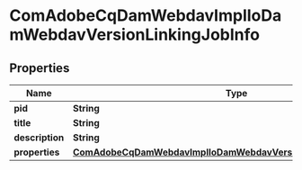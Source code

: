 
# ComAdobeCqDamWebdavImplIoDamWebdavVersionLinkingJobInfo

## Properties
Name | Type | Description | Notes
------------ | ------------- | ------------- | -------------
**pid** | **String** |  |  [optional]
**title** | **String** |  |  [optional]
**description** | **String** |  |  [optional]
**properties** | [**ComAdobeCqDamWebdavImplIoDamWebdavVersionLinkingJobProperties**](ComAdobeCqDamWebdavImplIoDamWebdavVersionLinkingJobProperties.md) |  |  [optional]



